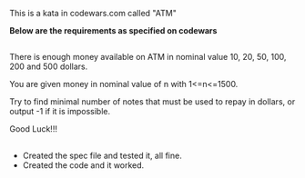 This is a kata in codewars.com called "ATM"

**Below are the requirements as specified on codewars**

##

There is enough money available on ATM in nominal value 10, 20, 50, 100, 200 and 500 dollars.

You are given money in nominal value of n with 1<=n<=1500.

Try to find minimal number of notes that must be used to repay in dollars, or output -1 if it is impossible.

Good Luck!!!

##

- Created the spec file and tested it, all fine.
- Created the code and it worked.
